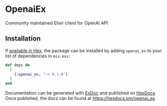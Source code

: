 # OpenaiEx

Community maintained Elixir client for OpenAI API

## Installation

If [available in Hex](https://hex.pm/docs/publish), the package can be installed
by adding `openai_ex` to your list of dependencies in `mix.exs`:

```elixir
def deps do
  [
    {:openai_ex, "~> 0.1.0"}
  ]
end
```

Documentation can be generated with [ExDoc](https://github.com/elixir-lang/ex_doc)
and published on [HexDocs](https://hexdocs.pm). Once published, the docs can
be found at <https://hexdocs.pm/openai_ex>.
